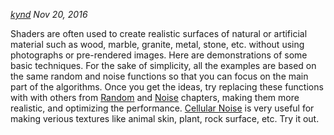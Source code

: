 *[kynd](http://www.kynd.info) Nov 20, 2016*

Shaders are often used to create realistic surfaces of natural or artificial material such as wood, marble, granite, metal, stone, etc. without using photographs or pre-rendered images. Here are demonstrations of some basic techniques. For the sake of simplicity, all the examples are based on the same random and noise functions so that you can focus on the main part of the algorithms. Once you get the ideas, try replacing these functions with with others from [Random](http://thebookofshaders.com/10/) and [Noise](http://thebookofshaders.com/11/) chapters, making them more realistic, and optimizing the performance. [Cellular Noise](http://thebookofshaders.com/12/) is very useful for making verious textures like animal skin, plant, rock surface, etc. Try it out.
